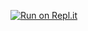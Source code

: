 [![Run on Repl.it](https://repl.it/badge/github/jh-HOS/pythoncourses)](https://repl.it/github/jh-HOS/pythoncourses)
